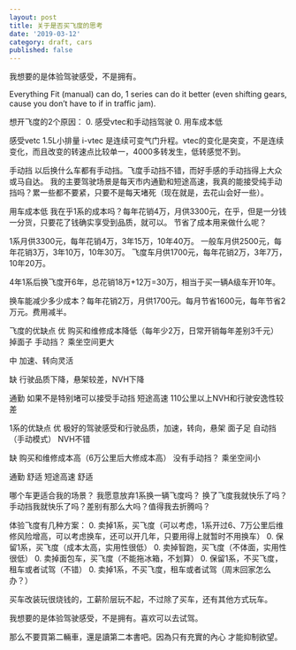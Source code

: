 ```yaml
---
layout: post
title: 关于是否买飞度的思考
date: '2019-03-12'
category: draft, cars
published: false
---
```


我想要的是体验驾驶感受，不是拥有。

Everything Fit (manual) can do, 1 series can do it better (even shifting gears, cause you don’t have to if in traffic jam).

想开飞度的2个原因：
	0.	感受vtec和手动挡驾驶
	0.	用车成本低

感受vetc
1.5L小排量 i-vtec 是连续可变气门升程。vtec的变化是突变，不是连续变化，而且改变的转速点比较单一，4000多转发生，低转感觉不到。

手动挡
以后换什么车都有手动挡。飞度手动挡不错，而好手感的手动挡得上大众或马自达。
我的主要驾驶场景是每天市内通勤和短途高速，我真的能接受纯手动挡吗？累一些都不要紧，只要不是每天堵死（现在就是，去花山会好一些）。

用车成本低
我在乎1系的成本吗？每年花销4万，月供3300元，在乎，但是一分钱一分货，只要花了钱确实享受到品质，就可以。
节省了成本用来做什么呢？

1系月供3300元，每年花销4万，3年15万，10年40万。
一般车月供2500元，每年花销3万，3年10万，10年30万。
飞度车月供1700元，每年花销2万，3年7万，10年20万。

4年1系后换飞度开6年，总花销18万+12万=30万，相当于买一辆A级车开10年。

换车能减少多少成本？每年花销2万，月供1700元。每月节省1600元，每年节省2万元。费用减半。



飞度的优缺点
优
购买和维修成本降低（每年少2万，日常开销每年差别3千元）
掉面子
手动挡？
乘坐空间更大

中
加速、转向灵活

缺
行驶品质下降，悬架较差，NVH下降

通勤
如果不是特别堵可以接受手动挡
短途高速
110公里以上NVH和行驶安逸性较差

1系的优缺点
优
极好的驾驶感受和行驶品质，加速，转向，悬架
面子足
自动挡（手动模式）
NVH不错

缺
购买和维修成本高（6万公里后大修成本高）
没有手动挡？
乘坐空间小

通勤
舒适
短途高速
舒适

哪个车更适合我的场景？
我愿意放弃1系换一辆飞度吗？
换了飞度我就快乐了吗？手动挡我就快乐了吗？差别有那么大吗？值得我去折腾吗？


体验飞度有几种方案：
	0.	卖掉1系，买飞度（可以考虑，1系开过6、7万公里后维修风险增高，可以考虑换车，还可以开几年，只要用得上就暂时不用换车）
	0.	保留1系，买飞度（成本太高，实用性很低）
	0.	卖掉智跑，买飞度（不体面，实用性很低）
	0.	卖掉面包车，买飞度（不能拖冰箱，不划算）
	0.	保留1系，不买飞度，租车或者试驾（不错）
	0.	卖掉1系，不买飞度，租车或者试驾（周末回家怎么办？）


买车改装玩很烧钱的，工薪阶层玩不起，不过除了买车，还有其他方式玩车。

我想要的是体验驾驶感受，不是拥有。喜欢可以去试驾。



那么不要買第二輛車，還是讀第二本書吧。因為只有充實的內心 才能抑制欲望。
